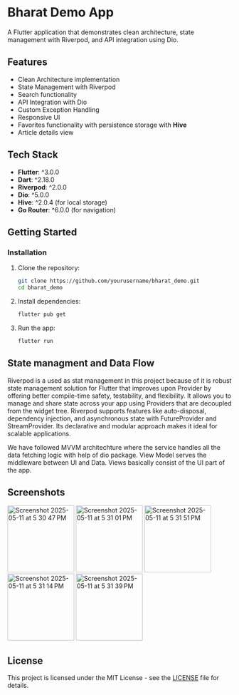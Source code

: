 # Bharat Demo App

A Flutter application that demonstrates clean architecture, state management with Riverpod, and API integration using Dio.

## Features

- Clean Architecture implementation
- State Management with Riverpod
- Search functionality
- API Integration with Dio
- Custom Exception Handling
- Responsive UI
- Favorites functionality with persistence storage with **Hive**
- Article details view

## Tech Stack

- **Flutter**: ^3.0.0
- **Dart**: ^2.18.0
- **Riverpod**: ^2.0.0
- **Dio**: ^5.0.0
- **Hive**: ^2.0.4 (for local storage)
- **Go Router**: ^6.0.0 (for navigation)

## Getting Started

### Installation

1. Clone the repository:
   ```bash
   git clone https://github.com/yourusername/bharat_demo.git
   cd bharat_demo
   ```

2. Install dependencies:
   ```bash
   flutter pub get
   ```

3. Run the app:
   ```bash
   flutter run
   ```

## State managment and Data Flow
Riverpod is a used as stat management in this project because of it is robust state management solution for Flutter that improves upon Provider by offering better compile-time safety, testability, and flexibility. It allows you to manage and share state across your app using Providers that are decoupled from the widget tree. Riverpod supports features like auto-disposal, dependency injection, and asynchronous state with FutureProvider and StreamProvider. Its declarative and modular approach makes it ideal for scalable applications.

We have followed MVVM architechture where the service handles all the data fetching logic with help of dio package. View Model serves the middleware between UI and Data. Views basically consist of the UI part of the app.

## Screenshots
<img width="150" alt="Screenshot 2025-05-11 at 5 30 47 PM" src="https://github.com/user-attachments/assets/08b4eda9-1adb-4e02-a6b6-59bc322ed4d8" />
<img width="150" alt="Screenshot 2025-05-11 at 5 31 01 PM" src="https://github.com/user-attachments/assets/47624fb7-59cf-47d4-a19b-6e48e095fe10" />
<img width="150" alt="Screenshot 2025-05-11 at 5 31 51 PM" src="https://github.com/user-attachments/assets/b2b111dd-7f04-4f8c-b8e6-e0c4e19e6164" />
<img width="150" alt="Screenshot 2025-05-11 at 5 31 14 PM" src="https://github.com/user-attachments/assets/9501fda2-6875-413f-be02-73748b26e89b" />
<img width="150" alt="Screenshot 2025-05-11 at 5 31 39 PM" src="https://github.com/user-attachments/assets/b48926fe-4208-471e-8d7d-839f2aae4134" />

## License

This project is licensed under the MIT License - see the [LICENSE](LICENSE) file for details.
